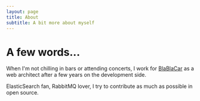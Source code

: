 ```yaml
---
layout: page
title: About
subtitle: A bit more about myself
---
```


# A few words...

When I'm not chilling in bars or attending concerts, I work for [BlaBlaCar][] as a web architect after a few years on the development side.

ElasticSearch fan, RabbitMQ lover, I try to contribute as much as possible in open source.

[BlaBlaCar]: https://www.blablacar.fr
